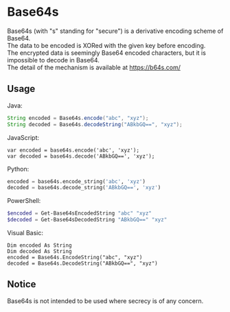 Base64s
=====================

Base64s (with "s" standing for "secure") is a derivative encoding scheme of Base64.  
The data to be encoded is XORed with the given key before encoding.  
The encrypted data is seemingly Base64 encoded characters, but it is impossible to decode in Base64.  
The detail of the mechanism is available at https://b64s.com/

## Usage
Java:
```Java
String encoded = Base64s.encode("abc", "xyz");
String decoded = Base64s.decodeString("ABkbGQ==", "xyz");
```

JavaScript:
```JavaSctipt
var encoded = base64s.encode('abc', 'xyz');
var decoded = base64s.decode('ABkbGQ==', 'xyz');
```

Python:
```Python
encoded = base64s.encode_string('abc', 'xyz')
decoded = base64s.decode_string('ABkbGQ==', 'xyz')
```

PowerShell:
```powershell
$encoded = Get-Base64sEncodedString "abc" "xyz"
$decoded = Get-Base64sDecodedString "ABkbGQ==" "xyz"
```

Visual Basic:
```Visual Basic
Dim encoded As String
Dim decoded As String
encoded = Base64s.EncodeString("abc", "xyz")
decoded = Base64s.DecodeString("ABkbGQ==", "xyz")
```

## Notice
Base64s is not intended to be used where secrecy is of any concern.
